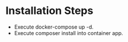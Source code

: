# Installation Steps

- Execute docker-compose up -d.
- Execute composer install into container app.
